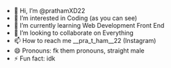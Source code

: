 - 👋 Hi, I’m @prathamXD22
- 👀 I’m interested in Coding (as you can see)
- 🌱 I’m currently learning Web Development Front End
- 💞️ I’m looking to collaborate on Everything
- 📫 How to reach me __pra_t_ham__22 (Instagram)
- 😄 Pronouns: fk them pronouns, straight male
- ⚡ Fun fact: idk

<!---
prathamXD22/prathamXD22 is a ✨ special ✨ repository because its `README.md` (this file) appears on your GitHub profile.
You can click the Preview link to take a look at your changes.
--->
